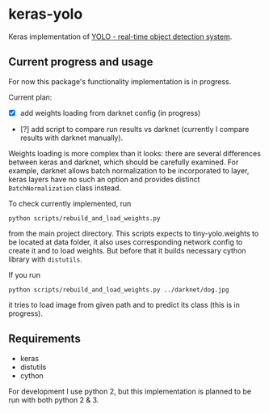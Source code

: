 # keras-yolo
Keras implementation of [YOLO - real-time object detection system](https://pjreddie.com/darknet/yolo/).

## Current progress and usage
For now this package's functionality implementation is in progress. 

Current plan:

- [x] add weights loading from darknet config (in progress)
- [?] add script to compare run results vs darknet (currently I compare results with darknet manually).

Weights loading is more complex than it looks: there are several differences between keras and darknet, which should be carefully examined. For example, darknet allows batch normalization to be incorporated to layer, keras layers have no such an option and provides distinct `BatchNormalization` class instead.

To check currently implemented, run

```
python scripts/rebuild_and_load_weights.py
```

from the main project directory. This scripts expects to tiny-yolo.weights to be located at data folder, it also uses corresponding network config to create it and to load weights. But before that it builds necessary cython library with `distutils`. 

If you run 
```
python scripts/rebuild_and_load_weights.py ../darknet/dog.jpg
```
it tries to load image from given path and to predict its class (this is in progress).

## Requirements

- keras
- distutils 
- cython

For development I use python 2, but this implementation is planned to be run with both python 2 & 3.
